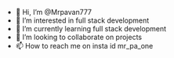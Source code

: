 - 👋 Hi, I’m @Mrpavan777
- 👀 I’m interested in full stack development
- 🌱 I’m currently learning full stack development
- 💞️ I’m looking to collaborate on projects
- 📫 How to reach me on insta id mr_pa_one

<!---
Mrpavan777/Mrpavan777 is a ✨ special ✨ repository because its `README.md` (this file) appears on your GitHub profile.
You can click the Preview link to take a look at your changes.
--->
